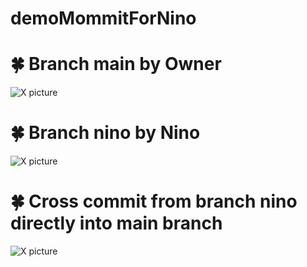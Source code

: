 # demoMommitForNino

# 🍀 Branch main by Owner
<img src="https://pbs.twimg.com/media/GHKmplda4AAEoXv?format=jpg&name=large" alt="X picture">

# 🍀 Branch nino by Nino
<img src="https://pbs.twimg.com/media/GGw7LFRaYAADWfL?format=jpg&name=large" alt="X picture">

# 🍀 Cross commit from branch nino directly into main branch
<img src="https://pbs.twimg.com/media/GHHB2vlaEAA6Qmv?format=jpg&name=4096x4096" alt="X picture">
